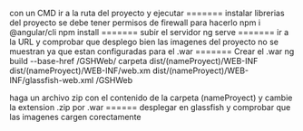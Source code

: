 
con un CMD ir a la ruta del proyecto y ejecutar
======= instalar librerias del proyecto se debe tener permisos de firewall para hacerlo
npm i @angular/cli
npm install
======= subir el servidor
ng serve
======= ir a la URL y comprobar que desplego bien las imagenes del proyecto no se muestran ya que estan configuradas para el .war
======= Crear el .war
ng build --base-href /GSHWeb/
carpeta dist/(nameProyect)/WEB-INF
	dist/(nameProyect)/WEB-INF/web.xm
		<web-app xmlns="http://java.sun.com/xml/ns/javaee"
		xmlns:xsi="http://www.w3.org/2001/XMLSchema-instance"
		xsi:schemaLocation="http://java.sun.com/xml/ns/javaee	
		http://java.sun.com/xml/ns/javaee/web-app_3_0.xsd" version="3.0">
		</web-app>
	dist/(nameProyect)/WEB-INF/glassfish-web.xml
		<!DOCTYPE glassfish-web-app PUBLIC
		"-//GlassFish.org//DTD GlassFish Application Server 3.1 Servlet 3.0//EN"
		"http://glassfish.org/dtds/glassfish-web-app_3_0-1.dtd">
		<glassfish-web-app>
			<context-root>/GSHWeb</context-root>
		</glassfish-web-app>
	
haga un archivo zip con el contenido de la carpeta (nameProyect) y cambie la extension .zip por .war
====== desplegar en glassfish y comprobar que las imagenes cargen corectamente
